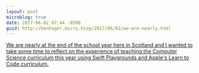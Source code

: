 ```yaml
---
layout: post
microblog: true
date: 2017-06-02 07:44 -0500
guid: http://benhager.micro.blog/2017/06/02/we-are-nearly.html
---
```

[We are nearly at the end of the school year here in Scotland and I wanted to take some time to reflect on the experience of teaching the Computer Science curriculum this year using Swift Playgrounds and Apple's Learn to Code curriculum.](http://www.speirs.org/blog/2017/6/1/a-year-of-teaching-swift)
